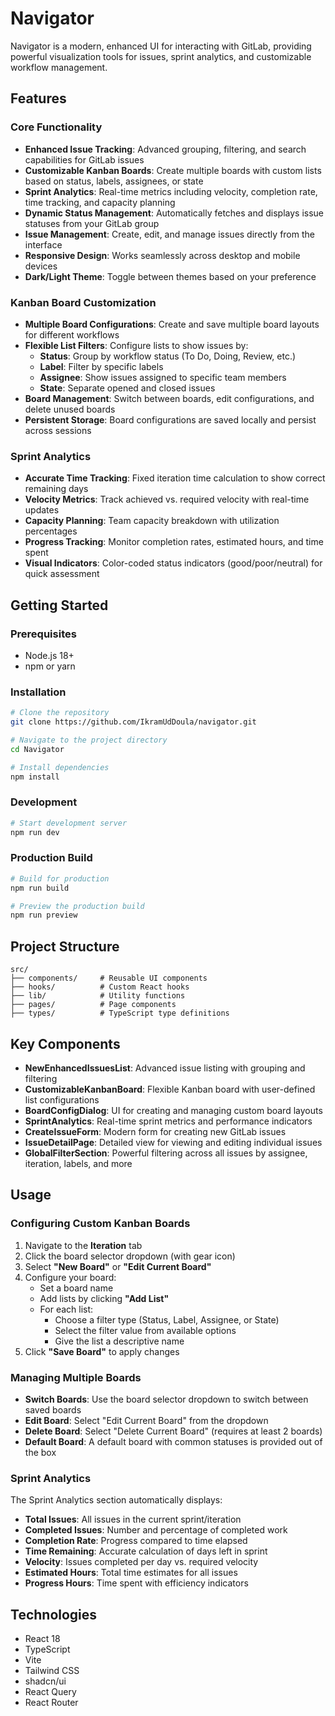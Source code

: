 # Navigator

Navigator is a modern, enhanced UI for interacting with GitLab, providing powerful visualization tools for issues, sprint analytics, and customizable workflow management.

## Features

### Core Functionality
- **Enhanced Issue Tracking**: Advanced grouping, filtering, and search capabilities for GitLab issues
- **Customizable Kanban Boards**: Create multiple boards with custom lists based on status, labels, assignees, or state
- **Sprint Analytics**: Real-time metrics including velocity, completion rate, time tracking, and capacity planning
- **Dynamic Status Management**: Automatically fetches and displays issue statuses from your GitLab group
- **Issue Management**: Create, edit, and manage issues directly from the interface
- **Responsive Design**: Works seamlessly across desktop and mobile devices
- **Dark/Light Theme**: Toggle between themes based on your preference

### Kanban Board Customization
- **Multiple Board Configurations**: Create and save multiple board layouts for different workflows
- **Flexible List Filters**: Configure lists to show issues by:
  - **Status**: Group by workflow status (To Do, Doing, Review, etc.)
  - **Label**: Filter by specific labels
  - **Assignee**: Show issues assigned to specific team members
  - **State**: Separate opened and closed issues
- **Board Management**: Switch between boards, edit configurations, and delete unused boards
- **Persistent Storage**: Board configurations are saved locally and persist across sessions

### Sprint Analytics
- **Accurate Time Tracking**: Fixed iteration time calculation to show correct remaining days
- **Velocity Metrics**: Track achieved vs. required velocity with real-time updates
- **Capacity Planning**: Team capacity breakdown with utilization percentages
- **Progress Tracking**: Monitor completion rates, estimated hours, and time spent
- **Visual Indicators**: Color-coded status indicators (good/poor/neutral) for quick assessment

## Getting Started

### Prerequisites

- Node.js 18+
- npm or yarn

### Installation

```bash
# Clone the repository
git clone https://github.com/IkramUdDoula/navigator.git

# Navigate to the project directory
cd Navigator

# Install dependencies
npm install
```

### Development

```bash
# Start development server
npm run dev
```

### Production Build

```bash
# Build for production
npm run build

# Preview the production build
npm run preview
```

## Project Structure

```
src/
├── components/     # Reusable UI components
├── hooks/          # Custom React hooks
├── lib/            # Utility functions
├── pages/          # Page components
├── types/          # TypeScript type definitions
```

## Key Components

- **NewEnhancedIssuesList**: Advanced issue listing with grouping and filtering
- **CustomizableKanbanBoard**: Flexible Kanban board with user-defined list configurations
- **BoardConfigDialog**: UI for creating and managing custom board layouts
- **SprintAnalytics**: Real-time sprint metrics and performance indicators
- **CreateIssueForm**: Modern form for creating new GitLab issues
- **IssueDetailPage**: Detailed view for viewing and editing individual issues
- **GlobalFilterSection**: Powerful filtering across all issues by assignee, iteration, labels, and more

## Usage

### Configuring Custom Kanban Boards

1. Navigate to the **Iteration** tab
2. Click the board selector dropdown (with gear icon)
3. Select **"New Board"** or **"Edit Current Board"**
4. Configure your board:
   - Set a board name
   - Add lists by clicking **"Add List"**
   - For each list:
     - Choose a filter type (Status, Label, Assignee, or State)
     - Select the filter value from available options
     - Give the list a descriptive name
5. Click **"Save Board"** to apply changes

### Managing Multiple Boards

- **Switch Boards**: Use the board selector dropdown to switch between saved boards
- **Edit Board**: Select "Edit Current Board" from the dropdown
- **Delete Board**: Select "Delete Current Board" (requires at least 2 boards)
- **Default Board**: A default board with common statuses is provided out of the box

### Sprint Analytics

The Sprint Analytics section automatically displays:
- **Total Issues**: All issues in the current sprint/iteration
- **Completed Issues**: Number and percentage of completed work
- **Completion Rate**: Progress compared to time elapsed
- **Time Remaining**: Accurate calculation of days left in sprint
- **Velocity**: Issues completed per day vs. required velocity
- **Estimated Hours**: Total time estimates for all issues
- **Progress Hours**: Time spent with efficiency indicators

## Technologies

- React 18
- TypeScript
- Vite
- Tailwind CSS
- shadcn/ui
- React Query
- React Router

